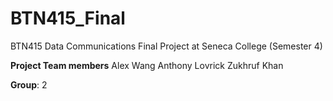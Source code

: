 # BTN415_Final
BTN415 Data Communications Final Project at Seneca College (Semester 4)

**Project Team members**
Alex Wang
Anthony Lovrick
Zukhruf Khan

**Group**: 2
